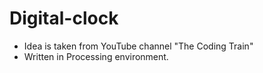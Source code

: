 # Digital-clock

* Idea is taken from YouTube channel "The Coding Train"
* Written in Processing environment.
